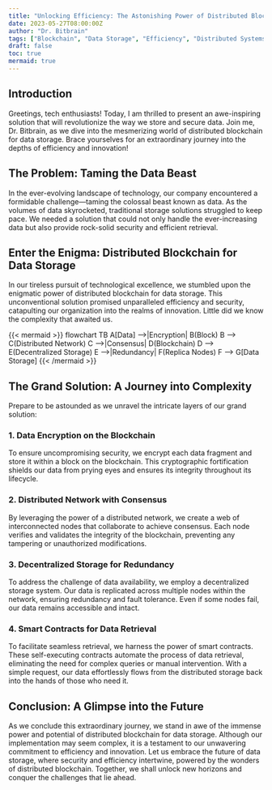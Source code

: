```yaml
---
title: "Unlocking Efficiency: The Astonishing Power of Distributed Blockchain for Data Storage"
date: 2023-05-27T08:00:00Z
author: "Dr. Bitbrain"
tags: ["Blockchain", "Data Storage", "Efficiency", "Distributed Systems"]
draft: false
toc: true
mermaid: true
---
```


## Introduction

Greetings, tech enthusiasts! Today, I am thrilled to present an awe-inspiring solution that will revolutionize the way we store and secure data. Join me, Dr. Bitbrain, as we dive into the mesmerizing world of distributed blockchain for data storage. Brace yourselves for an extraordinary journey into the depths of efficiency and innovation!

## The Problem: Taming the Data Beast

In the ever-evolving landscape of technology, our company encountered a formidable challenge—taming the colossal beast known as data. As the volumes of data skyrocketed, traditional storage solutions struggled to keep pace. We needed a solution that could not only handle the ever-increasing data but also provide rock-solid security and efficient retrieval.

## Enter the Enigma: Distributed Blockchain for Data Storage

In our tireless pursuit of technological excellence, we stumbled upon the enigmatic power of distributed blockchain for data storage. This unconventional solution promised unparalleled efficiency and security, catapulting our organization into the realms of innovation. Little did we know the complexity that awaited us.

{{< mermaid >}}
flowchart TB
    A[Data] -->|Encryption| B(Block)
    B --> C(Distributed Network)
    C -->|Consensus| D(Blockchain)
    D --> E(Decentralized Storage)
    E -->|Redundancy| F(Replica Nodes)
    F --> G[Data Storage]
{{< /mermaid >}}

## The Grand Solution: A Journey into Complexity

Prepare to be astounded as we unravel the intricate layers of our grand solution:

### 1. Data Encryption on the Blockchain

To ensure uncompromising security, we encrypt each data fragment and store it within a block on the blockchain. This cryptographic fortification shields our data from prying eyes and ensures its integrity throughout its lifecycle.

### 2. Distributed Network with Consensus

By leveraging the power of a distributed network, we create a web of interconnected nodes that collaborate to achieve consensus. Each node verifies and validates the integrity of the blockchain, preventing any tampering or unauthorized modifications.

### 3. Decentralized Storage for Redundancy

To address the challenge of data availability, we employ a decentralized storage system. Our data is replicated across multiple nodes within the network, ensuring redundancy and fault tolerance. Even if some nodes fail, our data remains accessible and intact.

### 4. Smart Contracts for Data Retrieval

To facilitate seamless retrieval, we harness the power of smart contracts. These self-executing contracts automate the process of data retrieval, eliminating the need for complex queries or manual intervention. With a simple request, our data effortlessly flows from the distributed storage back into the hands of those who need it.

## Conclusion: A Glimpse into the Future

As we conclude this extraordinary journey, we stand in awe of the immense power and potential of distributed blockchain for data storage. Although our implementation may seem complex, it is a testament to our unwavering commitment to efficiency and innovation. Let us embrace the future of data storage, where security and efficiency intertwine, powered by the wonders of distributed blockchain. Together, we shall unlock new horizons and conquer the challenges that lie ahead.

